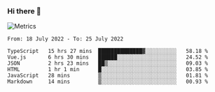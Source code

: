 ### Hi there 👋

![Metrics](https://github.com/radoapx/radoapx/blob/main/github-metrics.svg)

<!--START_SECTION:waka-->

```text
From: 18 July 2022 - To: 25 July 2022

TypeScript   15 hrs 27 mins  ██████████████▓░░░░░░░░░░   58.18 %
Vue.js       6 hrs 30 mins   ██████░░░░░░░░░░░░░░░░░░░   24.52 %
JSON         2 hrs 23 mins   ██▒░░░░░░░░░░░░░░░░░░░░░░   09.03 %
HTML         1 hr 1 min      █░░░░░░░░░░░░░░░░░░░░░░░░   03.85 %
JavaScript   28 mins         ▒░░░░░░░░░░░░░░░░░░░░░░░░   01.81 %
Markdown     14 mins         ▒░░░░░░░░░░░░░░░░░░░░░░░░   00.93 %
```

<!--END_SECTION:waka-->

<!--
**radoapx/radoapx** is a ✨ _special_ ✨ repository because its `README.md` (this file) appears on your GitHub profile.

Here are some ideas to get you started:

- 🔭 I’m currently working on ...
- 🌱 I’m currently learning ...
- 👯 I’m looking to collaborate on ...
- 🤔 I’m looking for help with ...
- 💬 Ask me about ...
- 📫 How to reach me: ...
- 😄 Pronouns: ...
- ⚡ Fun fact: ...
-->
